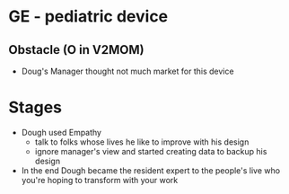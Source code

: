 # GE - pediatric device

## Obstacle  (O in V2MOM)
- Doug's Manager thought not much market for this device

# Stages
-  Dough used Empathy
    - talk to folks whose lives he like to improve with his design
    - ignore manager's view and started creating data to backup his design  
- In the end Dough became the resident expert to the people's live who you're hoping to transform with your work

            

